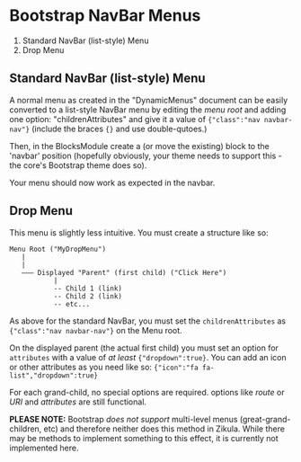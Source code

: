 Bootstrap NavBar Menus
======================

1. Standard NavBar (list-style) Menu
2. Drop Menu

Standard NavBar (list-style) Menu
---------------------------------

A normal menu as created in the "DynamicMenus" document can be easily converted to a list-style
NavBar menu by editing the *menu root* and adding one option: "childrenAttributes" and give it
a value of `{"class":"nav navbar-nav"}` (include the braces `{}` and use double-qutoes.)

Then, in the BlocksModule create a (or move the existing) block to the 'navbar' position
(hopefully obviously, your theme needs to support this - the core's Bootstrap theme does so).

Your menu should now work as expected in the navbar.


Drop Menu
---------

This menu is slightly less intuitive. You must create a structure like so:

    Menu Root ("MyDropMenu")
       |
       |
       ––– Displayed "Parent" (first child) ("Click Here")
               |
               -- Child 1 (link)
               -- Child 2 (link)
               -- etc...

As above for the standard NavBar, you must set the `childrenAttributes` as 
`{"class":"nav navbar-nav"}` on the Menu root.

On the displayed parent (the actual first child)
you must set an option for `attributes` with a value of *at least* `{"dropdown":true}`. You can
add an icon or other attributes as you need like so: `{"icon":"fa fa-list","dropdown":true}`

For each grand-child, no special options are required. options like *route* or *URI* and
*attributes* are still functional.

**PLEASE NOTE:** Bootstrap *does not support* multi-level menus (great-grand-children, etc)
and therefore neither does this method in Zikula. While there may be methods to implement
something to this effect, it is currently not implemented here.
